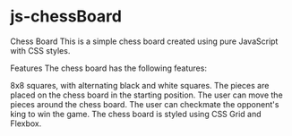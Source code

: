 # js-chessBoard
Chess Board
This is a simple chess board created using pure JavaScript with CSS styles.

Features
The chess board has the following features:

8x8 squares, with alternating black and white squares.
The pieces are placed on the chess board in the starting position.
The user can move the pieces around the chess board.
The user can checkmate the opponent's king to win the game.
The chess board is styled using CSS Grid and Flexbox.
